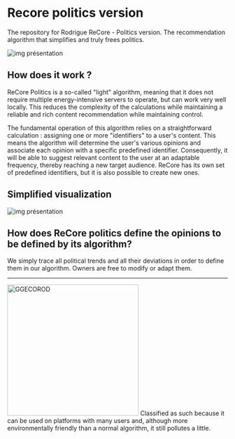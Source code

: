 # Recore politics version
The repository for Rodrigue ReCore - Politics version. The recommendation algorithm that simplifies and truly frees politics.

![img présentation](https://i.goopics.net/n6bduq.png)

## How does it work ? 
ReCore Politics is a so-called "light" algorithm, meaning that it does not require multiple energy-intensive servers to operate, but can work very well locally. This reduces the complexity of the calculations while maintaining a reliable and rich content recommendation while maintaining control.

The fundamental operation of this algorithm relies on a straightforward calculation : assigning one or more "identifiers" to a user's content. This means the algorithm will determine the user's various opinions and associate each opinion with a specific predefined identifier. Consequently, it will be able to suggest relevant content to the user at an adaptable frequency, thereby reaching a new target audience. ReCore has its own set of predefined identifiers, but it is also possible to create new ones.

## Simplified visualization
![img présentation](https://i.goopics.net/v3b9d6.png)


## How does ReCore politics define the opinions to be defined by its algorithm?
We simply trace all political trends and all their deviations in order to define them in our algorithm. Owners are free to modify or adapt them.

---

<img src="https://i.goopics.net/rkgflr.png" alt="GGECOROD" width="300">
Classified as such because it can be used on platforms with many users and, although more environmentally friendly than a normal algorithm, it still pollutes a little.
